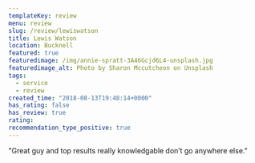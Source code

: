 ```yaml
---
templateKey: review
menu: review
slug: /review/lewiswatson
title: Lewis Watson
location: Bucknell
featured: true
featuredimage: /img/annie-spratt-3A46Gcjd6L4-unsplash.jpg
featuredimage_alt: Photo by Sharon Mccutcheon on Unsplash
tags:
  - service
  - review
created_time: "2018-08-13T19:48:14+0000"
has_rating: false
has_review: true
rating: 
recommendation_type_positive: true
---
```

"Great guy and top results really knowledgable don’t go anywhere else."